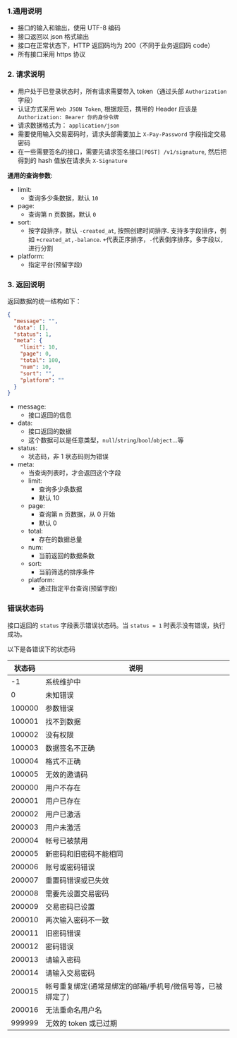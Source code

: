 ### 1.通用说明

- 接口的输入和输出，使用 UTF-8 编码
- 接口返回以 json 格式输出
- 接口在正常状态下，HTTP 返回码均为 200（不同于业务返回码 code）
- 所有接口采用 https 协议

### 2. 请求说明

- 用户处于已登录状态时，所有请求需要带入 token（通过头部 `Authorization` 字段）
- 认证方式采用 `Web JSON Token`, 根据规范，携带的 Header 应该是 `Authorization: Bearer 你的身份令牌`
- 请求数据格式为： `application/json`
- 需要使用输入交易密码时，请求头部需要加上 `X-Pay-Password` 字段指定交易密码
- 在一些需要签名的接口，需要先请求签名接口`[POST] /v1/signature`, 然后把得到的 hash 值放在请求头 `X-Signature`

**通用的查询参数**:

- limit:
  - 查询多少条数据，默认 `10`
- page:
  - 查询第 n 页数据，默认 `0`
- sort:
  - 按字段排序，默认 `-created_at`, 按照创建时间排序. 支持多字段排序，例如 `+created_at,-balance`. `+`代表正序排序，`-`代表倒序排序。多字段以`,`进行分割
- platform:
  - 指定平台(预留字段)

### 3. 返回说明

返回数据的统一结构如下：

```json
{
  "message": "",
  "data": [],
  "status": 1,
  "meta": {
    "limit": 10,
    "page": 0,
    "total": 100,
    "num": 10,
    "sort": "",
    "platform": ""
  }
}
```

- message:
  - 接口返回的信息
- data:
  - 接口返回的数据
  - 这个数据可以是任意类型，`null`/`string`/`bool`/`object`...等
- status:
  - 状态码，非 1 状态码则为错误
- meta:
  - 当查询列表时，才会返回这个字段
  - limit:
    - 查询多少条数据
    - 默认 10
  - page:
    - 查询第 n 页数据，从 0 开始
    - 默认 0
  - total:
    - 存在的数据总量
  - num:
    - 当前返回的数据条数
  - sort:
    - 当前筛选的排序条件
  - platform:
    - 通过指定平台查询(预留字段)

### 错误状态码

接口返回的 `status` 字段表示错误状态码。当 `status = 1` 时表示没有错误，执行成功。

以下是各错误下的状态码

| 状态码 | 说明                                                       |
| ------ | ---------------------------------------------------------- |
| -1     | 系统维护中                                                 |
| 0      | 未知错误                                                   |
| 100000 | 参数错误                                                   |
| 100001 | 找不到数据                                                 |
| 100002 | 没有权限                                                   |
| 100003 | 数据签名不正确                                             |
| 100004 | 格式不正确                                                 |
| 100005 | 无效的邀请码                                               |
| 200000 | 用户不存在                                                 |
| 200001 | 用户已存在                                                 |
| 200002 | 用户已激活                                                 |
| 200003 | 用户未激活                                                 |
| 200004 | 帐号已被禁用                                               |
| 200005 | 新密码和旧密码不能相同                                     |
| 200006 | 账号或密码错误                                             |
| 200007 | 重置码错误或已失效                                         |
| 200008 | 需要先设置交易密码                                         |
| 200009 | 交易密码已设置                                             |
| 200010 | 两次输入密码不一致                                         |
| 200011 | 旧密码错误                                                 |
| 200012 | 密码错误                                                   |
| 200013 | 请输入密码                                                 |
| 200014 | 请输入交易密码                                             |
| 200015 | 帐号重复绑定(通常是绑定的邮箱/手机号/微信号等，已被绑定了) |
| 200016 | 无法重命名用户名                                           |
| 999999 | 无效的 token 或已过期                                      |
